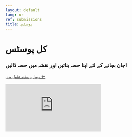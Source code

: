 ```yaml
---
layout: default
lang: ur
ref: submissions
title: پوسٹس
---
```

# کل پوسٹس
### جان بچانے کے لئے اپنا حصہ بنائیں اور نقشہ میں حصہ ڈالیں!
<a
href="https://arcg.is/1WaS5b0"
class="btn">ہمارے ساتھ شامل ہوں. ←</a>

<div class="embed"><iframe src="https://arcgis.com/apps/opsdashboard/index.html#/0052f0715f0944db868b1ed2dd868feb" title="TRackCOVIDKW Contribution Totals"  frameborder="0" allowfullscreen=""></iframe></div>

